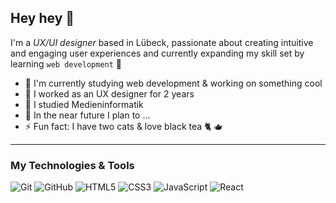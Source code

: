 ## Hey hey 👋

 I'm a *UX/UI designer* based in Lübeck, passionate about creating intuitive and 
 engaging user experiences and currently expanding my skill set by 
 learning `web development` 🧠


- 🔭 I'm currently studying web development & working on something cool
- 🚀 I worked as an UX designer for 2 years
- 🧳 I studied Medieninformatik
- 🎯 In the near future I plan to ...
- ⚡️ Fun fact: I have two cats & love black tea 🐈 🫖

---
### My Technologies & Tools
![Git](https://img.shields.io/badge/-Git-black?style=flat-square&logo=git)
![GitHub](https://img.shields.io/badge/-GitHub-181717?style=flat-square&logo=github)
![HTML5](https://img.shields.io/badge/-HTML5-black?style=flat-square&logo=html5)
![CSS3](https://img.shields.io/badge/-CSS3-black?style=flat-square&logo=css3)
![JavaScript](https://img.shields.io/badge/-JavaScript-black?style=flat-square&logo=javascript)
![React](https://img.shields.io/badge/-React-black?style=flat-square&logo=react)

